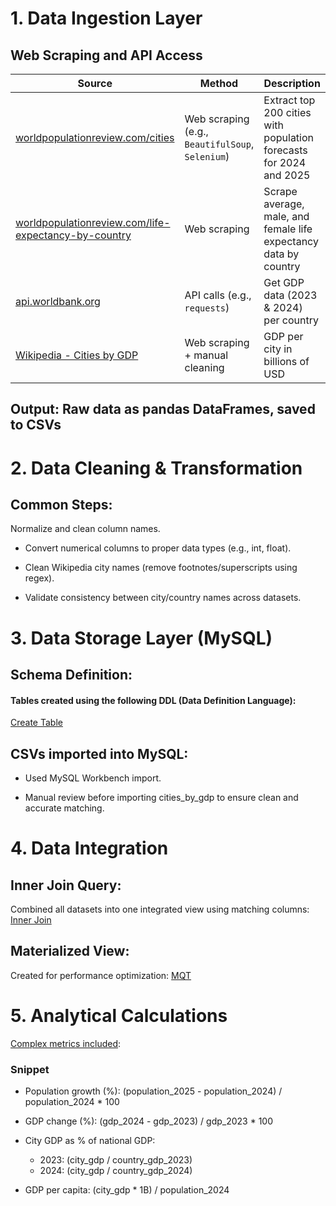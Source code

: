 # 1. Data Ingestion Layer
## Web Scraping and API Access

| Source                                                                                                                                | Method                                           | Description                                                        |
| ------------------------------------------------------------------------------------------------------------------------------------- | ------------------------------------------------ | ------------------------------------------------------------------ |
| [worldpopulationreview.com/cities](https://worldpopulationreview.com/cities)                                                          | Web scraping (e.g., `BeautifulSoup`, `Selenium`) | Extract top 200 cities with population forecasts for 2024 and 2025 |
| [worldpopulationreview.com/life-expectancy-by-country](https://worldpopulationreview.com/country-rankings/life-expectancy-by-country) | Web scraping                                     | Scrape average, male, and female life expectancy data by country   |
| [api.worldbank.org](http://api.worldbank.org/v2/country/all/indicator/NY.GDP.MKTP.CD)                                                 | API calls (e.g., `requests`)                     | Get GDP data (2023 & 2024) per country                             |
| [Wikipedia - Cities by GDP](https://en.wikipedia.org/wiki/List_of_cities_by_GDP)                                                      | Web scraping + manual cleaning                   | GDP per city in billions of USD                                    |

## Output: Raw data as pandas DataFrames, saved to CSVs

# 2. Data Cleaning & Transformation
## Common Steps:
Normalize and clean column names.

* Convert numerical columns to proper data types (e.g., int, float).

* Clean Wikipedia city names (remove footnotes/superscripts using regex).

* Validate consistency between city/country names across datasets.


# 3. Data Storage Layer (MySQL)
## Schema Definition:
#### Tables created using the following DDL (Data Definition Language):
[Create Table](https://github.com/Adedugbee/World-Cities-Scope/blob/main/SQL/Tables.sql)

## CSVs imported into MySQL:
* Used MySQL Workbench import.

* Manual review before importing cities_by_gdp to ensure clean and accurate matching.


# 4. Data Integration
## Inner Join Query:
Combined all datasets into one integrated view using matching columns:
[Inner Join](https://github.com/Adedugbee/World-Cities-Scope/blob/main/SQL/Inner_Join_All_Tables.sql)

## Materialized View:
Created for performance optimization:
[MQT](https://github.com/Adedugbee/World-Cities-Scope/blob/main/SQL/Materialized_View.sql)


# 5. Analytical Calculations
[Complex metrics included](https://github.com/Adedugbee/World-Cities-Scope/blob/main/SQL/city_population_gdp_analysis.sql):

### Snippet
- Population growth (%):
(population_2025 - population_2024) / population_2024 * 100

* GDP change (%):
 (gdp_2024 - gdp_2023) / gdp_2023 * 100

* City GDP as % of national GDP:

  * 2023: (city_gdp / country_gdp_2023)
  * 2024: (city_gdp / country_gdp_2024)

* GDP per capita:
 (city_gdp * 1B) / population_2024
